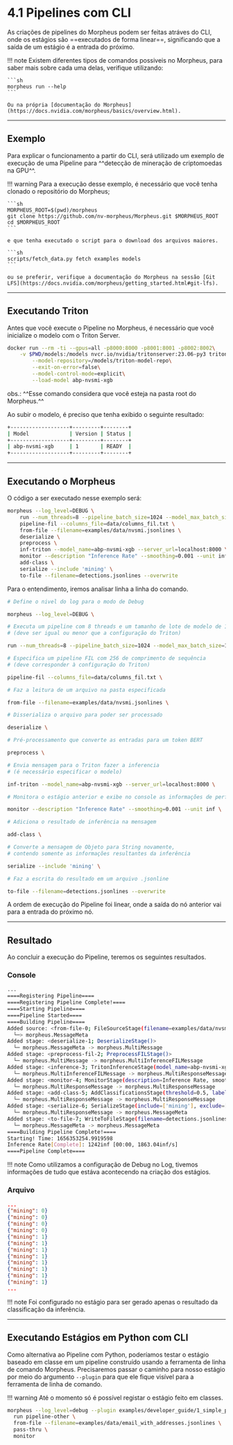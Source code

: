 # 4.1 Pipelines com CLI

As criações de pipelines do Morpheus podem ser feitas atráves do CLI, onde os estágios são ==executados de forma linear==, significando que a saída de um estágio é a entrada do próximo.

!!! note
    Existem diferentes tipos de comandos possiveis no Morpheus, para saber mais sobre cada uma delas, verifique utilizando:

    ```sh
    morpheus run --help
    ```

    Ou na própria [documentação do Morpheus](https://docs.nvidia.com/morpheus/basics/overview.html).

---

## Exemplo

Para explicar o funcionamento a partir do CLI, será utilizado um exemplo de execução de uma Pipeline para ^^detecção de mineração de criptomoedas na GPU^^.

!!! warning
    Para a execução desse exemplo, é necessário que você tenha clonado o repositório do Morpheus;

    ```sh
    MORPHEUS_ROOT=$(pwd)/morpheus
    git clone https://github.com/nv-morpheus/Morpheus.git $MORPHEUS_ROOT
    cd $MORPHEUS_ROOT
    ```

    e que tenha executado o script para o download dos arquivos maiores.

    ```sh
    scripts/fetch_data.py fetch examples models
    ```

    ou se preferir, verifique a documentação do Morpheus na sessão [Git LFS](https://docs.nvidia.com/morpheus/getting_started.html#git-lfs).

---

## Executando Triton

Antes que você execute o Pipeline no Morpheus, é necessário que você inicialize o modelo com o Triton Server.

```sh
docker run --rm -ti --gpus=all -p8000:8000 -p8001:8001 -p8002:8002\
    -v $PWD/models:/models nvcr.io/nvidia/tritonserver:23.06-py3 tritonserver\
        --model-repository=/models/triton-model-repo\
        --exit-on-error=false\
        --model-control-mode=explicit\
        --load-model abp-nvsmi-xgb
```

obs.: ^^Esse comando considera que você esteja na pasta root do Morpheus.^^

Ao subir o modelo, é preciso que tenha exibido o seguinte resultado:

```sh
+-------------------+---------+--------+
| Model             | Version | Status |
+-------------------+---------+--------+
| abp-nvsmi-xgb     | 1       | READY  |
+-------------------+---------+--------+
```

---

## Executando o Morpheus

O código a ser executado nesse exemplo será:

```sh
morpheus --log_level=DEBUG \
    run --num_threads=8 --pipeline_batch_size=1024 --model_max_batch_size=1024 \
    pipeline-fil --columns_file=data/columns_fil.txt \
    from-file --filename=examples/data/nvsmi.jsonlines \
    deserialize \
    preprocess \
    inf-triton --model_name=abp-nvsmi-xgb --server_url=localhost:8000 \
    monitor --description "Inference Rate" --smoothing=0.001 --unit inf \
    add-class \
    serialize --include 'mining' \
    to-file --filename=detections.jsonlines --overwrite
```

Para o entendimento, iremos analisar linha a linha do comando.

```sh
# Define o nivel do log para o modo de Debug

morpheus --log_level=DEBUG \
```

```sh
# Executa um pipeline com 8 threads e um tamanho de lote de modelo de 1024
# (deve ser igual ou menor que a configuração do Triton)

run --num_threads=8 --pipeline_batch_size=1024 --model_max_batch_size=1024 \
```

```sh
# Especifica um pipeline FIL com 256 de comprimento de sequência
# (deve corresponder à configuração do Triton)

pipeline-fil --columns_file=data/columns_fil.txt \
```

```sh
# Faz a leitura de um arquivo na pasta especificada

from-file --filename=examples/data/nvsmi.jsonlines \
```

```sh
# Disserializa o arquivo para poder ser processado

deserialize \
```

```sh
# Pré-processamento que converte as entradas para um token BERT

preprocess \
```

```sh
# Envia mensagem para o Triton fazer a inferencia
# (é necessário especificar o modelo)

inf-triton --model_name=abp-nvsmi-xgb --server_url=localhost:8000 \
```

```sh
# Monitora o estágio anterior e exibe no console as informações de performance

monitor --description "Inference Rate" --smoothing=0.001 --unit inf \
```

```sh
# Adiciona o resultado de inferência na mensagem

add-class \
```

```sh
# Converte a mensagem de Objeto para String novamente,
# contendo somente as informações resultantes da inferência

serialize --include 'mining' \
```

```sh
# Faz a escrita do resultado em um arquivo .jsonline

to-file --filename=detections.jsonlines --overwrite
```

A ordem de execução do Pipeline foi linear, onde a saída do nó anterior vai para a entrada do próximo nó.

---

## Resultado

Ao concluir a execução do Pipeline, teremos os seguintes resultados.

### Console

```sh
...
====Registering Pipeline====
====Registering Pipeline Complete!====
====Starting Pipeline====
====Pipeline Started====
====Building Pipeline====
Added source: <from-file-0; FileSourceStage(filename=examples/data/nvsmi.jsonlines, iterative=False, file_type=FileTypes.Auto, repeat=1, filter_null=True)>
  └─> morpheus.MessageMeta
Added stage: <deserialize-1; DeserializeStage()>
  └─ morpheus.MessageMeta -> morpheus.MultiMessage
Added stage: <preprocess-fil-2; PreprocessFILStage()>
  └─ morpheus.MultiMessage -> morpheus.MultiInferenceFILMessage
Added stage: <inference-3; TritonInferenceStage(model_name=abp-nvsmi-xgb, server_url=localhost:8000, force_convert_inputs=False, use_shared_memory=False)>
  └─ morpheus.MultiInferenceFILMessage -> morpheus.MultiResponseMessage
Added stage: <monitor-4; MonitorStage(description=Inference Rate, smoothing=0.001, unit=inf, delayed_start=False, determine_count_fn=None)>
  └─ morpheus.MultiResponseMessage -> morpheus.MultiResponseMessage
Added stage: <add-class-5; AddClassificationsStage(threshold=0.5, labels=[], prefix=)>
  └─ morpheus.MultiResponseMessage -> morpheus.MultiResponseMessage
Added stage: <serialize-6; SerializeStage(include=['mining'], exclude=['^ID$', '^_ts_'], fixed_columns=True)>
  └─ morpheus.MultiResponseMessage -> morpheus.MessageMeta
Added stage: <to-file-7; WriteToFileStage(filename=detections.jsonlines, overwrite=True, file_type=FileTypes.Auto)>
  └─ morpheus.MessageMeta -> morpheus.MessageMeta
====Building Pipeline Complete!====
Starting! Time: 1656353254.9919598
Inference Rate[Complete]: 1242inf [00:00, 1863.04inf/s]
====Pipeline Complete====
```

!!! note
    Como utilizamos a configuração de Debug no Log, tivemos informações de tudo que estáva acontecendo na criação dos estágios.

### Arquivo

```json
...
{"mining": 0}
{"mining": 0}
{"mining": 0}
{"mining": 0}
{"mining": 1}
{"mining": 1}
{"mining": 1}
{"mining": 1}
{"mining": 1}
{"mining": 1}
{"mining": 1}
{"mining": 1}
...
```

!!! note
    Foi configurado no estágio para ser gerado apenas o resultado da classificação da inferência.

---

## Executando Estágios em Python com CLI

Como alternativa ao Pipeline com Python, poderíamos testar o estágio baseado em classe em um pipeline construído usando a ferramenta de linha de comando Morpheus. Precisaremos passar o caminho para nosso estágio por meio do argumento `--plugin` para que ele fique visível para a ferramenta de linha de comando.

!!! warning
    Até o momento só é possível registar o estágio feito em classes.

```sh
morpheus --log_level=debug --plugin examples/developer_guide/1_simple_python_stage/pass_thru.py \
  run pipeline-other \
  from-file --filename=examples/data/email_with_addresses.jsonlines \
  pass-thru \
  monitor
```